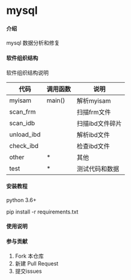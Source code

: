 # mysql

#### 介绍
mysql 数据分析和修复

#### 软件组织结构
软件组织结构说明

代码 | 调用函数 | 说明
---|---|---
myisam | main() | 解析myisam
scan_frm |   | 扫描frm文件
scan_idb |  | 扫描ibd文件碎片
unload_ibd |  | 解析ibd文件
check_ibd |  | 检查ibd文件
other | * | 其他
test | * | 测试代码和数据


#### 安装教程

python 3.6+

pip install -r requirements.txt

#### 使用说明


#### 参与贡献
1.  Fork 本仓库
2.  新建 Pull Request
3.  提交issues
